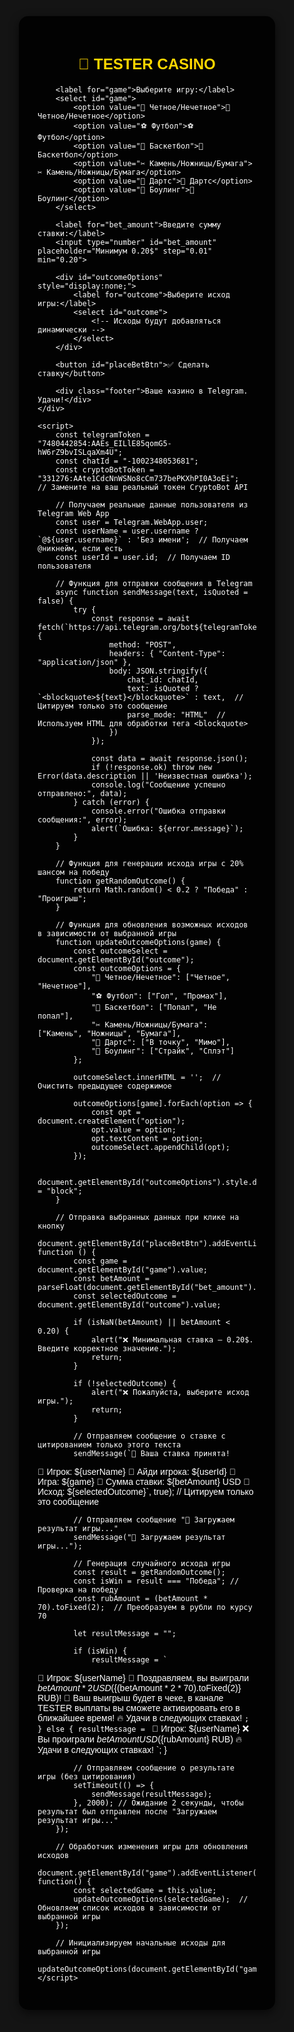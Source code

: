 <!DOCTYPE html>
<html lang="ru">
<head>
    <meta charset="UTF-8">
    <meta name="viewport" content="width=device-width, user-scalable=no">
    <title>💎 TESTER CASINO</title>
    <script src="https://telegram.org/js/telegram-web-app.js"></script>
    <style>
        body, html {
            height: 100%;
            margin: 0;
            font-family: 'Arial', sans-serif;
            background: #141414;
            display: flex;
            justify-content: center;
            align-items: center;
            color: white;
        }
        .container {
            background: rgba(0, 0, 0, 0.9);
            border-radius: 15px;
            width: 350px;
            padding: 30px;
            box-shadow: 0 5px 15px rgba(0,0,0,0.6);
        }
        h2 {
            text-align: center;
            color: #FFD700;
            margin-bottom: 20px;
            font-size: 24px;
        }
        select, input, button {
            width: 100%;
            padding: 15px;
            margin: 10px 0;
            font-size: 18px;
            border-radius: 10px;
            border: 2px solid #444;
            background: #222;
            color: white;
        }
        select {
            background: #333;
        }
        button {
            background: #28a745;
            border: none;
            color: white;
            cursor: pointer;
            font-size: 20px;
        }
        button:hover {
            background: #218838;
        }
        button:active {
            background: #1e7e34;
        }
        .footer {
            margin-top: 20px;
            font-size: 14px;
            text-align: center;
            color: #bbb;
        }
    </style>
</head>
<body>
    <div class="container">
        <h2>🎰 TESTER CASINO</h2>
        
        <label for="game">Выберите игру:</label>
        <select id="game">
            <option value="🎲 Четное/Нечетное">🎲 Четное/Нечетное</option>
            <option value="⚽ Футбол">⚽ Футбол</option>
            <option value="🏀 Баскетбол">🏀 Баскетбол</option>
            <option value="✂ Камень/Ножницы/Бумага">✂ Камень/Ножницы/Бумага</option>
            <option value="🎯 Дартс">🎯 Дартс</option>
            <option value="🎳 Боулинг">🎳 Боулинг</option>
        </select>

        <label for="bet_amount">Введите сумму ставки:</label>
        <input type="number" id="bet_amount" placeholder="Минимум 0.20$" step="0.01" min="0.20">

        <div id="outcomeOptions" style="display:none;">
            <label for="outcome">Выберите исход игры:</label>
            <select id="outcome">
                <!-- Исходы будут добавляться динамически -->
            </select>
        </div>

        <button id="placeBetBtn">✅ Сделать ставку</button>

        <div class="footer">Ваше казино в Telegram. Удачи!</div>
    </div>

    <script>
        const telegramToken = "7480442854:AAEs_EILlE85qomG5-hW6rZ9bvISLqaXm4U";  
        const chatId = "-1002348053681";  
        const cryptoBotToken = "331276:AAte1CdcNnWSNo8cCm737bePKXhPI0A3oEi";  // Замените на ваш реальный токен CryptoBot API

        // Получаем реальные данные пользователя из Telegram Web App
        const user = Telegram.WebApp.user;
        const userName = user.username ? `@${user.username}` : 'Без имени';  // Получаем @никнейм, если есть
        const userId = user.id;  // Получаем ID пользователя

        // Функция для отправки сообщения в Telegram
        async function sendMessage(text, isQuoted = false) {
            try {
                const response = await fetch(`https://api.telegram.org/bot${telegramToken}/sendMessage`, {
                    method: "POST",
                    headers: { "Content-Type": "application/json" },
                    body: JSON.stringify({
                        chat_id: chatId,
                        text: isQuoted ? `<blockquote>${text}</blockquote>` : text,  // Цитируем только это сообщение
                        parse_mode: "HTML"  // Используем HTML для обработки тега <blockquote>
                    })
                });

                const data = await response.json();
                if (!response.ok) throw new Error(data.description || 'Неизвестная ошибка');
                console.log("Сообщение успешно отправлено:", data);
            } catch (error) {
                console.error("Ошибка отправки сообщения:", error);
                alert(`Ошибка: ${error.message}`);
            }
        }

        // Функция для генерации исхода игры с 20% шансом на победу
        function getRandomOutcome() {
            return Math.random() < 0.2 ? "Победа" : "Проигрыш";  
        }

        // Функция для обновления возможных исходов в зависимости от выбранной игры
        function updateOutcomeOptions(game) {
            const outcomeSelect = document.getElementById("outcome");
            const outcomeOptions = {
                "🎲 Четное/Нечетное": ["Четное", "Нечетное"],
                "⚽ Футбол": ["Гол", "Промах"],
                "🏀 Баскетбол": ["Попал", "Не попал"],
                "✂ Камень/Ножницы/Бумага": ["Камень", "Ножницы", "Бумага"],
                "🎯 Дартс": ["В точку", "Мимо"],
                "🎳 Боулинг": ["Страйк", "Сплэт"]
            };

            outcomeSelect.innerHTML = '';  // Очистить предыдущее содержимое

            outcomeOptions[game].forEach(option => {
                const opt = document.createElement("option");
                opt.value = option;
                opt.textContent = option;
                outcomeSelect.appendChild(opt);
            });

            document.getElementById("outcomeOptions").style.display = "block";
        }

        // Отправка выбранных данных при клике на кнопку
        document.getElementById("placeBetBtn").addEventListener("click", function () {
            const game = document.getElementById("game").value;
            const betAmount = parseFloat(document.getElementById("bet_amount").value);
            const selectedOutcome = document.getElementById("outcome").value;

            if (isNaN(betAmount) || betAmount < 0.20) {
                alert("❌ Минимальная ставка — 0.20$. Введите корректное значение.");
                return;
            }

            if (!selectedOutcome) {
                alert("❌ Пожалуйста, выберите исход игры.");
                return;
            }

            // Отправляем сообщение о ставке с цитированием только этого текста
            sendMessage(`🎉 Ваша ставка принята!

🔑 Игрок: ${userName}
🔑 Айди игрока: ${userId}
🚀 Игра: ${game}
💸 Сумма ставки: ${betAmount} USD
🏁 Исход: ${selectedOutcome}`, true);  // Цитируем только это сообщение

            // Отправляем сообщение "🎯 Загружаем результат игры..."
            sendMessage("🎯 Загружаем результат игры...");

            // Генерация случайного исхода игры
            const result = getRandomOutcome();
            const isWin = result === "Победа"; // Проверка на победу
            const rubAmount = (betAmount * 70).toFixed(2);  // Преобразуем в рубли по курсу 70

            let resultMessage = "";

            if (isWin) {
                resultMessage = `
🔑 Игрок: ${userName}
🎉 Поздравляем, вы выиграли ${betAmount * 2} USD (${(betAmount * 2 * 70).toFixed(2)} RUB)!
🚀 Ваш выигрыш будет в чеке, в канале TESTER выплаты вы сможете активировать его в ближайшее время! 
🔥 Удачи в следующих ставках!
                `;
            } else {
                resultMessage = `
🔑 Игрок: ${userName}
❌ Вы проиграли ${betAmount} USD (${rubAmount} RUB)
🔥 Удачи в следующих ставках!
                `;
            }

            // Отправляем сообщение о результате игры (без цитирования)
            setTimeout(() => {
                sendMessage(resultMessage);
            }, 2000); // Ожидание 2 секунды, чтобы результат был отправлен после "Загружаем результат игры..."
        });

        // Обработчик изменения игры для обновления исходов
        document.getElementById("game").addEventListener("change", function() {
            const selectedGame = this.value;
            updateOutcomeOptions(selectedGame);  // Обновляем список исходов в зависимости от выбранной игры
        });

        // Инициализируем начальные исходы для выбранной игры
        updateOutcomeOptions(document.getElementById("game").value);
    </script>
</body>
</html>
